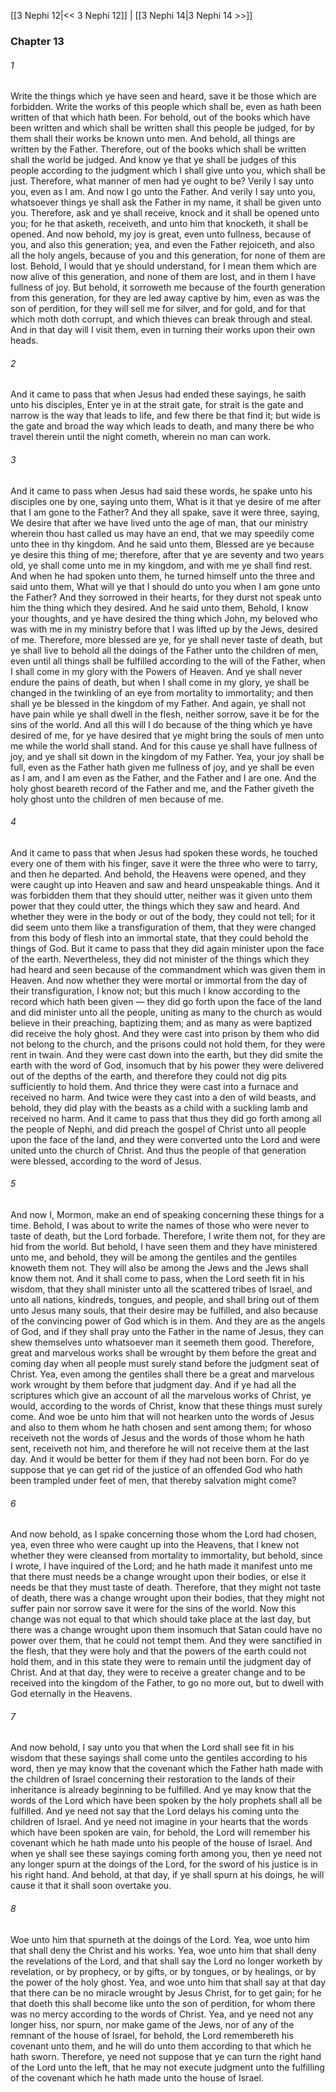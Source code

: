 [[3 Nephi 12|<< 3 Nephi 12]]  |  [[3 Nephi 14|3 Nephi 14 >>]]

### Chapter 13
###### 1
Write the things which ye have seen and heard, save it be those which are forbidden. Write the works of this people which shall be, even as hath been written of that which hath been. For behold, out of the books which have been written and which shall be written shall this people be judged, for by them shall their works be known unto men. And behold, all things are written by the Father. Therefore, out of the books which shall be written shall the world be judged. And know ye that ye shall be judges of this people according to the judgment which I shall give unto you, which shall be just. Therefore, what manner of men had ye ought to be? Verily I say unto you, even as I am. And now I go unto the Father. And verily I say unto you, whatsoever things ye shall ask the Father in my name, it shall be given unto you. Therefore, ask and ye shall receive, knock and it shall be opened unto you; for he that asketh, receiveth, and unto him that knocketh, it shall be opened. And now behold, my joy is great, even unto fullness, because of you, and also this generation; yea, and even the Father rejoiceth, and also all the holy angels, because of you and this generation, for none of them are lost. Behold, I would that ye should understand, for I mean them which are now alive of this generation, and none of them are lost, and in them I have fullness of joy. But behold, it sorroweth me because of the fourth generation from this generation, for they are led away captive by him, even as was the son of perdition, for they will sell me for silver, and for gold, and for that which moth doth corrupt, and which thieves can break through and steal. And in that day will I visit them, even in turning their works upon their own heads.

###### 2
And it came to pass that when Jesus had ended these sayings, he saith unto his disciples, Enter ye in at the strait gate, for strait is the gate and narrow is the way that leads to life, and few there be that find it; but wide is the gate and broad the way which leads to death, and many there be who travel therein until the night cometh, wherein no man can work.

###### 3
And it came to pass when Jesus had said these words, he spake unto his disciples one by one, saying unto them, What is it that ye desire of me after that I am gone to the Father? And they all spake, save it were three, saying, We desire that after we have lived unto the age of man, that our ministry wherein thou hast called us may have an end, that we may speedily come unto thee in thy kingdom. And he said unto them, Blessed are ye because ye desire this thing of me; therefore, after that ye are seventy and two years old, ye shall come unto me in my kingdom, and with me ye shall find rest. And when he had spoken unto them, he turned himself unto the three and said unto them, What will ye that I should do unto you when I am gone unto the Father? And they sorrowed in their hearts, for they durst not speak unto him the thing which they desired. And he said unto them, Behold, I know your thoughts, and ye have desired the thing which John, my beloved who was with me in my ministry before that I was lifted up by the Jews, desired of me. Therefore, more blessed are ye, for ye shall never taste of death, but ye shall live to behold all the doings of the Father unto the children of men, even until all things shall be fulfilled according to the will of the Father, when I shall come in my glory with the Powers of Heaven. And ye shall never endure the pains of death, but when I shall come in my glory, ye shall be changed in the twinkling of an eye from mortality to immortality; and then shall ye be blessed in the kingdom of my Father. And again, ye shall not have pain while ye shall dwell in the flesh, neither sorrow, save it be for the sins of the world. And all this will I do because of the thing which ye have desired of me, for ye have desired that ye might bring the souls of men unto me while the world shall stand. And for this cause ye shall have fullness of joy, and ye shall sit down in the kingdom of my Father. Yea, your joy shall be full, even as the Father hath given me fullness of joy, and ye shall be even as I am, and I am even as the Father, and the Father and I are one. And the holy ghost beareth record of the Father and me, and the Father giveth the holy ghost unto the children of men because of me.

###### 4
And it came to pass that when Jesus had spoken these words, he touched every one of them with his finger, save it were the three who were to tarry, and then he departed. And behold, the Heavens were opened, and they were caught up into Heaven and saw and heard unspeakable things. And it was forbidden them that they should utter, neither was it given unto them power that they could utter, the things which they saw and heard. And whether they were in the body or out of the body, they could not tell; for it did seem unto them like a transfiguration of them, that they were changed from this body of flesh into an immortal state, that they could behold the things of God. But it came to pass that they did again minister upon the face of the earth. Nevertheless, they did not minister of the things which they had heard and seen because of the commandment which was given them in Heaven. And now whether they were mortal or immortal from the day of their transfiguration, I know not; but this much I know according to the record which hath been given — they did go forth upon the face of the land and did minister unto all the people, uniting as many to the church as would believe in their preaching, baptizing them; and as many as were baptized did receive the holy ghost. And they were cast into prison by them who did not belong to the church, and the prisons could not hold them, for they were rent in twain. And they were cast down into the earth, but they did smite the earth with the word of God, insomuch that by his power they were delivered out of the depths of the earth, and therefore they could not dig pits sufficiently to hold them. And thrice they were cast into a furnace and received no harm. And twice were they cast into a den of wild beasts, and behold, they did play with the beasts as a child with a suckling lamb and received no harm. And it came to pass that thus they did go forth among all the people of Nephi, and did preach the gospel of Christ unto all people upon the face of the land, and they were converted unto the Lord and were united unto the church of Christ. And thus the people of that generation were blessed, according to the word of Jesus.

###### 5
And now I, Mormon, make an end of speaking concerning these things for a time. Behold, I was about to write the names of those who were never to taste of death, but the Lord forbade. Therefore, I write them not, for they are hid from the world. But behold, I have seen them and they have ministered unto me, and behold, they will be among the gentiles and the gentiles knoweth them not. They will also be among the Jews and the Jews shall know them not. And it shall come to pass, when the Lord seeth fit in his wisdom, that they shall minister unto all the scattered tribes of Israel, and unto all nations, kindreds, tongues, and people, and shall bring out of them unto Jesus many souls, that their desire may be fulfilled, and also because of the convincing power of God which is in them. And they are as the angels of God, and if they shall pray unto the Father in the name of Jesus, they can shew themselves unto whatsoever man it seemeth them good. Therefore, great and marvelous works shall be wrought by them before the great and coming day when all people must surely stand before the judgment seat of Christ. Yea, even among the gentiles shall there be a great and marvelous work wrought by them before that judgment day. And if ye had all the scriptures which give an account of all the marvelous works of Christ, ye would, according to the words of Christ, know that these things must surely come. And woe be unto him that will not hearken unto the words of Jesus and also to them whom he hath chosen and sent among them; for whoso receiveth not the words of Jesus and the words of those whom he hath sent, receiveth not him, and therefore he will not receive them at the last day. And it would be better for them if they had not been born. For do ye suppose that ye can get rid of the justice of an offended God who hath been trampled under feet of men, that thereby salvation might come?

###### 6
And now behold, as I spake concerning those whom the Lord had chosen, yea, even three who were caught up into the Heavens, that I knew not whether they were cleansed from mortality to immortality, but behold, since I wrote, I have inquired of the Lord; and he hath made it manifest unto me that there must needs be a change wrought upon their bodies, or else it needs be that they must taste of death. Therefore, that they might not taste of death, there was a change wrought upon their bodies, that they might not suffer pain nor sorrow save it were for the sins of the world. Now this change was not equal to that which should take place at the last day, but there was a change wrought upon them insomuch that Satan could have no power over them, that he could not tempt them. And they were sanctified in the flesh, that they were holy and that the powers of the earth could not hold them, and in this state they were to remain until the judgment day of Christ. And at that day, they were to receive a greater change and to be received into the kingdom of the Father, to go no more out, but to dwell with God eternally in the Heavens.

###### 7
And now behold, I say unto you that when the Lord shall see fit in his wisdom that these sayings shall come unto the gentiles according to his word, then ye may know that the covenant which the Father hath made with the children of Israel concerning their restoration to the lands of their inheritance is already beginning to be fulfilled. And ye may know that the words of the Lord which have been spoken by the holy prophets shall all be fulfilled. And ye need not say that the Lord delays his coming unto the children of Israel. And ye need not imagine in your hearts that the words which have been spoken are vain, for behold, the Lord will remember his covenant which he hath made unto his people of the house of Israel. And when ye shall see these sayings coming forth among you, then ye need not any longer spurn at the doings of the Lord, for the sword of his justice is in his right hand. And behold, at that day, if ye shall spurn at his doings, he will cause it that it shall soon overtake you.

###### 8
Woe unto him that spurneth at the doings of the Lord. Yea, woe unto him that shall deny the Christ and his works. Yea, woe unto him that shall deny the revelations of the Lord, and that shall say the Lord no longer worketh by revelation, or by prophecy, or by gifts, or by tongues, or by healings, or by the power of the holy ghost. Yea, and woe unto him that shall say at that day that there can be no miracle wrought by Jesus Christ, for to get gain; for he that doeth this shall become like unto the son of perdition, for whom there was no mercy according to the words of Christ. Yea, and ye need not any longer hiss, nor spurn, nor make game of the Jews, nor of any of the remnant of the house of Israel, for behold, the Lord remembereth his covenant unto them, and he will do unto them according to that which he hath sworn. Therefore, ye need not suppose that ye can turn the right hand of the Lord unto the left, that he may not execute judgment unto the fulfilling of the covenant which he hath made unto the house of Israel.